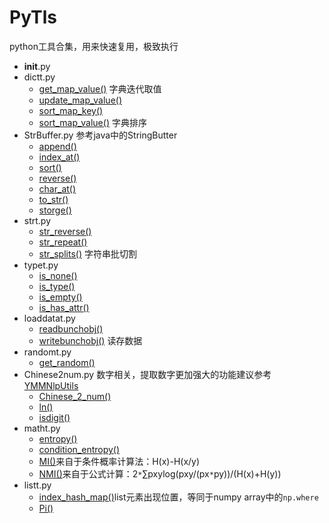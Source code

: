 # PyTls

python工具合集，用来快速复用，极致执行

+ __init__.py
+ dictt.py
    + [get_map_value()](PyTls/dictt.py#L12)
    字典迭代取值
    + [update_map_value()](PyTls/dictt.py#L34)
    + [sort_map_key()](PyTls/dictt.py#L60)
    + [sort_map_value()](PyTls/dictt.py#64)
    字典排序
+ StrBuffer.py
参考java中的StringButter
    + [append()](PyTls/StrBuffer.py#22)
    + [index_at()](PyTls/StrBuffer.py#37)
    + [sort()](PyTls/StrBuffer.py#47)
    + [reverse()](PyTls/StrBuffer.py#50)
    + [char_at()](PyTls/StrBuffer.py#53)
    + [to_str()](PyTls/StrBuffer.py#58)
    + [storge()](PyTls/StrBuffer.py#64)
+ strt.py
    + [str_reverse()](PyTls/strt.py#14)
    + [str_repeat()](PyTls/dictt.py#18)
    + [str_splits()](PyTls/dictt.py#29)
    字符串批切割
+ typet.py
    + [is_none()](PyTls/strt.py#11)
    + [is_type()](PyTls/dictt.py#15)
    + [is_empty()](PyTls/dictt.py#25)
    + [is_has_attr()](PyTls/dictt.py#35)
+ loaddatat.py
    + [readbunchobj()](PyTls/loaddatat.py#13)
    + [writebunchobj()](PyTls/loaddatat.py#19)
    读存数据
+ randomt.py
    + [get_random()](PyTls/randomt.py#32)
+ Chinese2num.py
数字相关，提取数字更加强大的功能建议参考[YMMNlpUtils](https://github.com/sladesha/machine_learning/blob/master/YMMNlpUtils/YMMNlpUtils/YMMNlpUtils.py)
    + [Chinese_2_num()](PyTls/Chinese2num.py#20)
    + [ln()](PyTls/Chinese2num.py#29)
    + [isdigit()](PyTls/Chinese2num.py#33)
+ matht.py
    + [entropy()](PyTls/matht.py#14)
    + [condition_entropy()](PyTls/matht.py#33)
    + [MI()](PyTls/matht.py#60)来自于条件概率计算法：H(x)-H(x/y)
    + [NMI()](PyTls/matht.py#66)来自于公式计算：2`*`∑pxylog(pxy/(px`*`py))/(H(x)+H(y))
+ listt.py    
    + [index_hash_map()](PyTls/listt.py#10)list元素出现位置，等同于numpy array中的`np.where`
    + [Pi()](PyTls/listt.py#26)